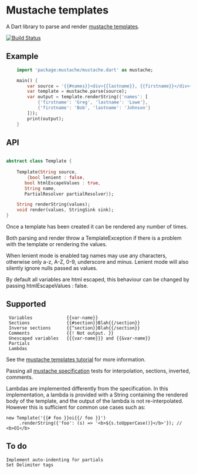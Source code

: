 # Mustache templates

A Dart library to parse and render [mustache templates](http://mustache.github.com/mustache.5.html).

[![Build Status](https://drone.io/github.com/xxgreg/mustache/status.png)](https://drone.io/github.com/xxgreg/mustache/latest)

## Example
```dart
	import 'package:mustache/mustache.dart' as mustache;

	main() {
		var source = '{{#names}}<div>{{lastname}}, {{firstname}}</div>{{/names}}';
		var template = mustache.parse(source);
		var output = template.renderString({'names': [
			{'firstname': 'Greg', 'lastname': 'Lowe'},
			{'firstname': 'Bob', 'lastname': 'Johnson'}
		]});
		print(output);
	}
```

## API

```dart

abstract class Template {
	
	Template(String source, 
	    {bool lenient : false,
       bool htmlEscapeValues : true,
       String name,
       PartialResolver partialResolver});

	String renderString(values);
	void render(values, StringSink sink);
}

```

Once a template has been created it can be rendered any number of times.

Both parsing and render throw a TemplateException if there is a problem with the template or rendering the values.

When lenient mode is enabled tag names may use any characters, otherwise only a-z, A-Z, 0-9, underscore and minus. Lenient mode will also silently ignore nulls passed as values.

By default all variables are html escaped, this behaviour can be changed by passing htmlEscapeValues : false.


## Supported 
```
 Variables             {{var-name}}
 Sections              {{#section}}Blah{{/section}}
 Inverse sections      {{^section}}Blah{{/section}}
 Comments              {{! Not output. }}
 Unescaped variables   {{{var-name}}} and {{&var-name}}
 Partials
 Lambdas
```
See the [mustache templates tutorial](http://mustache.github.com/mustache.5.html) for more information.

Passing all [mustache specification](https://github.com/mustache/spec/tree/master/specs) tests for interpolation, sections, inverted, comments.

Lambdas are implemented differently from the specification. In this implementation, a lambda is provided with a String containing the rendered body of the template, and the output of the lambda is not re-interpolated. However this is sufficient for common use cases such as:

    new Template('{{# foo }}oi{{/ foo }}')
	     .renderString({'foo': (s) => '<b>${s.toUpperCase()}</b>'}); // <b>OI</b>

## To do
```
Implement auto-indenting for partials
Set Delimiter tags
```
